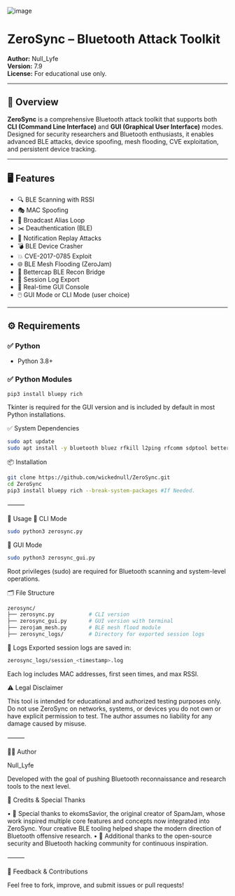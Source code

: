 ![image](https://github.com/user-attachments/assets/a0b8af4a-1b65-43e3-8fdd-464b6c1484f1)

# ZeroSync – Bluetooth Attack Toolkit

**Author:** Null_Lyfe  
**Version:** 7.9  
**License:** For educational use only.

---

## 📡 Overview

**ZeroSync** is a comprehensive Bluetooth attack toolkit that supports both **CLI (Command Line Interface)** and **GUI (Graphical User Interface)** modes. Designed for security researchers and Bluetooth enthusiasts, it enables advanced BLE attacks, device spoofing, mesh flooding, CVE exploitation, and persistent device tracking.

---

## 🖥️ Features

- 🔍 BLE Scanning with RSSI
- 🎭 MAC Spoofing
- 📡 Broadcast Alias Loop
- ✂️ Deauthentication (BLE)
- 💌 Notification Replay Attacks
- 💣 BLE Device Crasher
- 💥 CVE-2017-0785 Exploit
- 🌐 BLE Mesh Flooding (ZeroJam)
- 💉 Bettercap BLE Recon Bridge
- 📁 Session Log Export
- 🧪 Real-time GUI Console
- 🖱️ GUI Mode or CLI Mode (user choice)

---

## ⚙️ Requirements

### ✅ Python

- Python 3.8+

### ✅ Python Modules

```bash
pip3 install bluepy rich
```
Tkinter is required for the GUI version and is included by default in most Python installations.

✅ System Dependencies
```bash
sudo apt update
sudo apt install -y bluetooth bluez rfkill l2ping rfcomm sdptool bettercap xterm
```
📦 Installation

```bash
git clone https://github.com/wickednull/ZeroSync.git
cd ZeroSync
pip3 install bluepy rich --break-system-packages #If Needed.
```

⸻

🚀 Usage
🔹 CLI Mode
```bash
sudo python3 zerosync.py
```
🔹 GUI Mode
```bash
sudo python3 zerosync_gui.py
```
Root privileges (sudo) are required for Bluetooth scanning and system-level operations.


🗂️ File Structure

```bash
zerosync/
├── zerosync.py           # CLI version
├── zerosync_gui.py       # GUI version with terminal
├── zerojam_mesh.py       # BLE mesh flood module
├── zerosync_logs/        # Directory for exported session logs
```

📁 Logs
Exported session logs are saved in:
```bash
zerosync_logs/session_<timestamp>.log
```
Each log includes MAC addresses, first seen times, and max RSSI.

⚠️ Legal Disclaimer

This tool is intended for educational and authorized testing purposes only.
Do not use ZeroSync on networks, systems, or devices you do not own or have explicit permission to test.
The author assumes no liability for any damage caused by misuse.

⸻

👨‍💻 Author

Null_Lyfe

Developed with the goal of pushing Bluetooth reconnaissance and research tools to the next level.

🙏 Credits & Special Thanks

•	💜 Special thanks to ekomsSavior, the original creator of SpamJam, whose work inspired multiple core features and concepts now integrated into ZeroSync. Your creative BLE tooling helped shape the modern direction of Bluetooth offensive research.
	•	🧠 Additional thanks to the open-source security and Bluetooth hacking community for continuous inspiration.


⸻

💬 Feedback & Contributions

Feel free to fork, improve, and submit issues or pull requests!




